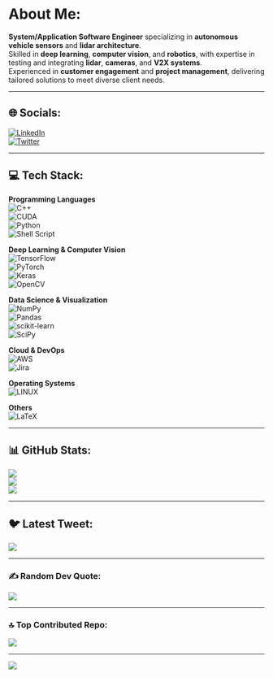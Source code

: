 # About Me:
**System/Application Software Engineer** specializing in **autonomous vehicle sensors** and **lidar architecture**.  
Skilled in **deep learning**, **computer vision**, and **robotics**, with expertise in testing and integrating **lidar**, **cameras**, and **V2X systems**.  
Experienced in **customer engagement** and **project management**, delivering tailored solutions to meet diverse client needs.  

---

## 🌐 Socials:
[![LinkedIn](https://img.shields.io/badge/LinkedIn-%230077B5.svg?logo=linkedin&logoColor=white)](https://linkedin.com/in/sathyasheelan-santhanam)  
[![Twitter](https://img.shields.io/badge/Twitter-%231DA1F2.svg?logo=Twitter&logoColor=white)](https://twitter.com/s_sathyasheelan)  

---

## 💻 Tech Stack:
**Programming Languages**  
![C++](https://img.shields.io/badge/C%2B%2B-%2300599C.svg?style=for-the-badge&logo=c%2B%2B&logoColor=white)  
![CUDA](https://img.shields.io/badge/CUDA-%232559A6.svg?style=for-the-badge&logo=nvidia&logoColor=white)  
![Python](https://img.shields.io/badge/python-3670A0?style=for-the-badge&logo=python&logoColor=ffdd54)  
![Shell Script](https://img.shields.io/badge/shell_script-%23121011.svg?style=for-the-badge&logo=gnu-bash&logoColor=white)  

**Deep Learning & Computer Vision**  
![TensorFlow](https://img.shields.io/badge/TensorFlow-%23FF6F00.svg?style=for-the-badge&logo=TensorFlow&logoColor=white)  
![PyTorch](https://img.shields.io/badge/PyTorch-%23EE4C2C.svg?style=for-the-badge&logo=PyTorch&logoColor=white)  
![Keras](https://img.shields.io/badge/Keras-%23D00000.svg?style=for-the-badge&logo=Keras&logoColor=white)  
![OpenCV](https://img.shields.io/badge/OpenCV-%23FFFFFF.svg?style=for-the-badge&logo=OpenCV&logoColor=black)  

**Data Science & Visualization**  
![NumPy](https://img.shields.io/badge/numpy-%23013243.svg?style=for-the-badge&logo=numpy&logoColor=white)  
![Pandas](https://img.shields.io/badge/pandas-%23150458.svg?style=for-the-badge&logo=pandas&logoColor=white)  
![scikit-learn](https://img.shields.io/badge/scikit--learn-%23F7931E.svg?style=for-the-badge&logo=scikit-learn&logoColor=white)  
![SciPy](https://img.shields.io/badge/SciPy-%230C55A5.svg?style=for-the-badge&logo=scipy&logoColor=white)  

**Cloud & DevOps**  
![AWS](https://img.shields.io/badge/AWS-%23FF9900.svg?style=for-the-badge&logo=amazon-aws&logoColor=white)  
![Jira](https://img.shields.io/badge/jira-%230A0FFF.svg?style=for-the-badge&logo=jira&logoColor=white)  

**Operating Systems**  
![LINUX](https://img.shields.io/badge/Linux-FCC624?style=for-the-badge&logo=linux&logoColor=black)  

**Others**  
![LaTeX](https://img.shields.io/badge/latex-%23008080.svg?style=for-the-badge&logo=latex&logoColor=white)  

---

## 📊 GitHub Stats:
![](https://github-readme-stats.vercel.app/api?username=sathyasheelans&theme=dark&hide_border=false&include_all_commits=false&count_private=false)  
![](https://github-readme-streak-stats.herokuapp.com/?user=sathyasheelans&theme=dark&hide_border=false)  
![](https://github-readme-stats.vercel.app/api/top-langs/?username=sathyasheelans&theme=dark&hide_border=false&include_all_commits=false&count_private=false&layout=compact)  

---


## 🐦 Latest Tweet:
[![](https://gtce.itsvg.in/api?username=s_sathyasheelan)](https://github.com/VishwaGauravIn/github-twitter-card-embed)  

---

### ✍️ Random Dev Quote:
![](https://quotes-github-readme.vercel.app/api?type=horizontal&theme=radical)  

---

### 🔝 Top Contributed Repo:
![](https://github-contributor-stats.vercel.app/api?username=sathyasheelans&limit=5&theme=dark&combine_all_yearly_contributions=true)  

---

[![](https://visitcount.itsvg.in/api?id=sathyasheelans&icon=0&color=0)](https://visitcount.itsvg.in)

<!-- Proudly created with GPRM ( https://gprm.itsvg.in ) -->
